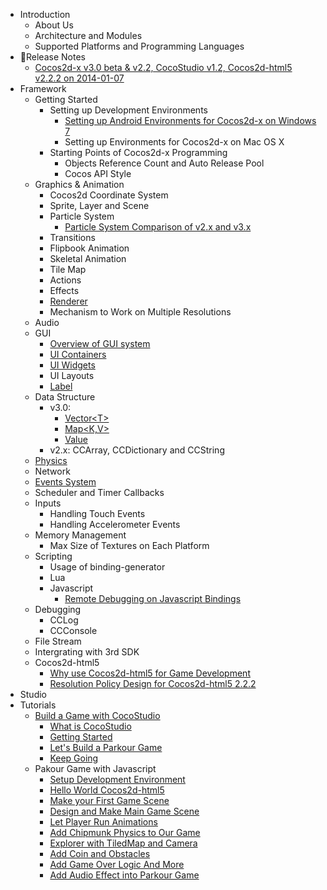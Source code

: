 - Introduction
	- About Us
	- Architecture and Modules
	- Supported Platforms and Programming Languages
- Release Notes
	- [Cocos2d-x v3.0 beta & v2.2, CocoStudio v1.2, Cocos2d-html5 v2.2.2 on 2014-01-07](../release_notes/summary_release_20140107.md)
- Framework 
	- Getting Started	 
		- Setting up Development Environments
			- [Setting up Android Environments for Cocos2d-x on Windows 7](../manual/framework/native/installation/android_on_win7/en.md)
			- Setting up Environments for Cocos2d-x on Mac OS X
		- Starting Points of Cocos2d-x Programming
			- Objects Reference Count and Auto Release Pool
			- Cocos API Style
	- Graphics & Animation
		- Cocos2d Coordinate System
		- Sprite, Layer and Scene
		- Particle System        
			- [Particle System Comparison of v2.x and v3.x](../manual/framework/native/graphic/particle/v3/en.md)
		- Transitions
		- Flipbook Animation
		- Skeletal Animation
		- Tile Map
		- Actions
		- Effects
		- [Renderer](../manual/framework/native/renderer/en.md) 
		- Mechanism to Work on Multiple Resolutions
	- Audio
	- GUI
		- [Overview of GUI system](../manual/framework/native/gui/overview/en.md)
        - [UI Containers](../manual/framework/native/gui/container/en.md)
        - [UI Widgets](../manual/framework/native/gui/widget/en.md)
        - UI Layouts
		- [Label](../manual/framework/native/gui/label/v3/en.md)
	- Data Structure
		- v3.0: 
			- [Vector\<T\>](../manual/framework/native/data_structure/v3/vector/en.md)
			- [Map\<K,V\>](../manual/framework/native/data_structure/v3/map/en.md) 
			- [Value](../manual/framework/native/data_structure/v3/value/en.md)
		- v2.x: CCArray, CCDictionary and CCString
	- [Physics](../manual/framework/native/physics/physics_integration/en.md)
	- Network
	- [Events System](../manual/framework/native/input/event_dispatcher/en.md)
	- Scheduler and Timer Callbacks
	- Inputs
		- Handling Touch Events
		- Handling Accelerometer Events
	- Memory Management
		- Max Size of Textures on Each Platform
	- Scripting
	    - Usage of binding-generator
		- Lua
		- Javascript
		    - [Remote Debugging on Javascript Bindings](../manual/framework/native/scripting/javascript/js_remote_debugger/en.md)
	- Debugging
		- CCLog
		- CCConsole
	- File Stream
	- Intergrating with 3rd SDK
	- Cocos2d-html5
		- [Why use Cocos2d-html5 for Game Development](../manual/framework/html5/cocosh5_advantages/en.md)
		- [Resolution Policy Design for Cocos2d-html5 2.2.2](../manual/framework/html5/resolution_policy_design/en.md)
- Studio
- Tutorials
	- [Build a Game with CocoStudio](../tutorial/parkour_game_with_cocostudio/en.md)
		- [What is CocoStudio](../tutorial/parkour_game_with_cocostudio/chapter1/en.md)
		- [Getting Started](../tutorial/parkour_game_with_cocostudio/chapter2/en.md)
		- [Let's Build a Parkour Game](../tutorial/parkour_game_with_cocostudio/chapter3/en.md)
		- [Keep Going](../tutorial/parkour_game_with_cocostudio/chapter4/en.md)
	- Pakour Game with Javascript
		- [Setup Development Environment](../tutorial/parkour_game_with_javascript/chapter1/en.md)
		- [Hello World Cocos2d-html5](../tutorial/parkour_game_with_javascript/chapter2/en.md)
		- [Make your First Game Scene](../tutorial/parkour_game_with_javascript/chapter3/en.md)
		- [Design and Make Main Game Scene](../tutorial/parkour_game_with_javascript/chapter4/en.md)
		- [Let Player Run Animations](../tutorial/parkour_game_with_javascript/chapter5/en.md)
		- [Add Chipmunk Physics to Our Game](../tutorial/parkour_game_with_javascript/chapter6/en.md)
		- [Explorer with TiledMap and Camera](../tutorial/parkour_game_with_javascript/chapter7/en.md)
		- [Add Coin and Obstacles](../tutorial/parkour_game_with_javascript/chapter8/en.md)
		- [Add Game Over Logic And More](../tutorial/parkour_game_with_javascript/chapter9/en.md)
        - [Add Audio Effect into Parkour Game](../tutorial/parkour_game_with_javascript/chapter10/en.md)
		

